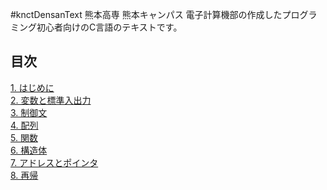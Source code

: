 #knctDensanText
熊本高専 熊本キャンパス 電子計算機部の作成したプログラミング初心者向けのC言語のテキストです。

## 目次
[1. はじめに](https://github.com/knct-densan/densantext/blob/master/Chapter1.md)  
[2. 変数と標準入出力](https://github.com/knct-densan/densantext/blob/master/Chapter2.md)  
[3. 制御文](https://github.com/knct-densan/densantext/blob/master/Chapter3.md)  
[4. 配列](https://github.com/knct-densan/densantext/blob/master/Chapter4.md)  
[5. 関数](https://github.com/knct-densan/densantext/blob/master/Chapter5.md)  
[6. 構造体](https://github.com/knct-densan/densantext/blob/master/Chapter6.md)  
[7. アドレスとポインタ](https://github.com/knct-densan/densantext/blob/master/Chapter7.md)  
[8. 再帰](https://github.com/knct-densan/densantext/blob/master/Chapter8.md)
